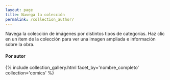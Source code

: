 ```yaml
---
layout: page
title: Navega la colección
permalink: /collection_author/
---
```


Navega la colección de imágenes por distintos tipos de categorías. Haz clic en un ítem de la colección para ver una imagen ampliada e información sobre la obra.

#### Por autor
{% include collection_gallery.html facet_by='nombre_completo' collection='comics' %}
